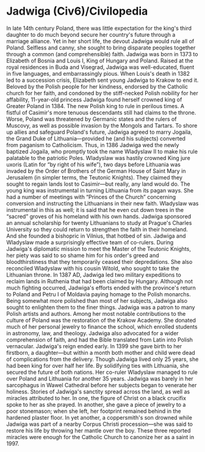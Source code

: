 # Jadwiga (Civ6)/Civilopedia

In late 14th century Poland, there was little expectation for the king's third daughter to do much beyond secure her country's future through a marriage alliance. Yet in her short life, the devout Jadwiga would rule all of Poland. Selfless and canny, she sought to bring disparate peoples together through a common (and comprehensible) faith.
Jadwiga was born in 1373 to Elizabeth of Bosnia and Louis I, King of Hungary and Poland. Raised at the royal residences in Buda and Visegrad, Jadwiga was well-educated, fluent in five languages, and embarrassingly pious. When Louis's death in 1382 led to a succession crisis, Elizabeth sent young Jadwiga to Krakow to end it. Beloved by the Polish people for her kindness, endorsed by the Catholic church for her faith, and condoned by the stiff-necked Polish nobility for her affability, 11-year-old princess Jadwiga found herself crowned king of Greater Poland in 1384.
The new Polish king to rule in perilous times. A fistful of Casimir's more tenuous descendants still had claims to the throne. Worse, Poland was threatened by Germanic states and the rulers of Muscovy, as well as possible invasion by the Mongols and Tartars. To shore up allies and safeguard Poland's future, Jadwiga agreed to marry Jogaila, the Grand Duke of Lithuania—provided he (and his subjects) converted from paganism to Catholicism.
Thus, in 1386 Jadwiga wed the newly baptized Jogaila, who promptly took the name Wladyslaw II to make his rule palatable to the patriotic Poles. Wladyslaw was hastily crowned King jure uxoris (Latin for “by right of his wife”), two days before Lithuania was invaded by the Order of Brothers of the German House of Saint Mary in Jerusalem (in simpler terms, the Teutonic Knights). They claimed they sought to regain lands lost to Casimir—but really, any land would do.
The young king was instrumental in turning Lithuania from its pagan ways. She had a number of meetings with “Princes of the Church” concerning conversion and instructing the Lithuanians in their new faith. Wladyslaw was instrumental in this as well; it is said that he even cut down trees in the “sacred” groves of his homeland with his own hands. Jadwiga sponsored an annual scholarship for twenty Lithuanians to study at Prague's Charles University so they could return to strengthen the faith in their homeland. And she founded a bishopric in Vilnius, that hotbed of sin.
Jadwiga and Wladyslaw made a surprisingly effective team of co-rulers. During Jadwiga's diplomatic mission to meet the Master of the Teutonic Knights, her piety was said to so shame him for his order's greed and bloodthirstiness that they temporarily ceased their depredations. She also reconciled Wladyslaw with his cousin Witold, who sought to take the Lithuanian throne. In 1387 AD, Jadwiga led two military expeditions to reclaim lands in Ruthenia that had been claimed by Hungary. Although not much fighting occurred, Jadwiga's efforts ended with the province's return to Poland and Petru I of Moldavia paying homage to the Polish monarchs.
Being somewhat more polished than most of her subjects, Jadwiga also sought to enlighten them to the finer things. Jadwiga was a patron to many Polish artists and authors. Among her most notable contributions to the culture of Poland was the restoration of the Krakow Academy. She donated much of her personal jewelry to finance the school, which enrolled students in astronomy, law, and theology. Jadwiga also advocated for a wider comprehension of faith, and had the Bible translated from Latin into Polish vernacular.
Jadwiga's reign ended early. In 1399 she gave birth to her firstborn, a daughter—but within a month both mother and child were dead of complications from the delivery. Though Jadwiga lived only 25 years, she had been king for over half her life. By solidifying ties with Lithuania, she secured the future of both nations. Her co-ruler Wladyslaw managed to rule over Poland and Lithuania for another 35 years.
Jadwiga was barely in her sarcophagus in Wawel Cathedral before her subjects began to venerate her holiness. Stories of Jadwiga's sanctity spread across the land, as well as miracles attributed to her. In one, the figure of Christ on a black crucifix spoke to her as she prayed. In another, she gave a piece of jewelry to a poor stonemason; when she left, her footprint remained behind in the hardened plaster floor. In yet another, a coppersmith's son drowned while Jadwiga was part of a nearby Corpus Christi procession—she was said to restore his life by throwing her mantle over the boy. These three reported miracles were enough for the Catholic Church to canonize her as a saint in 1997.